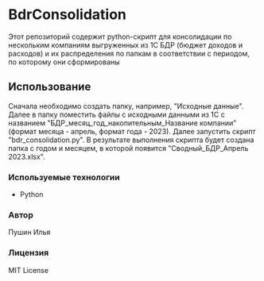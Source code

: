 # BdrConsolidation

Этот репозиторий содержит python-скрипт для консолидации по нескольким компаниям выгруженных из 1С БДР (бюджет доходов и расходов) и их распределения по папкам в соответствии с периодом, по которому они сформированы

## Использование

Сначала необходимо создать папку, например, "Исходные данные". Далее в папку поместить файлы с исходными данными из 1С с названием "БДР_месяц_год_накопительным_Название компании" (формат месяца - апрель, формат года - 2023). Далее запустить скрипт "bdr_consolidation.py". В результате выполнения скрипта будет создана папка с годом и месяцем, в которой появится "Сводный_БДР_Апрель 2023.xlsx".

### Используемые технологии

- Python

### Автор

Пушин Илья

### Лицензия

MIT License
